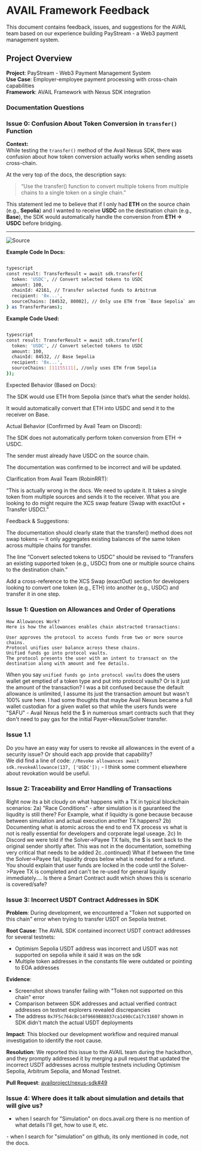 # AVAIL Framework Feedback

This document contains feedback, issues, and suggestions for the AVAIL team based on our experience building PayStream - a Web3 payment management system.

## Project Overview

**Project**: PayStream - Web3 Payment Management System  
**Use Case**: Employer-employee payment processing with cross-chain capabilities  
**Framework**: AVAIL Framework with Nexus SDK integration  

### Documentation Questions

### Issue 0: Confusion About Token Conversion in `transfer()` Function

**Context:**  
While testing the `transfer()` method of the Avail Nexus SDK, there was confusion about how token conversion actually works when sending assets cross-chain.

At the very top of the docs, the description says:

> “Use the transfer() function to convert multiple tokens from multiple chains to a single token on a single chain.”

This statement led me to believe that if I only had **ETH** on the source chain (e.g., **Sepolia**) and I wanted to receive **USDC** on the destination chain (e.g., **Base**), the SDK would automatically handle the conversion from **ETH → USDC** before bridging.

---
![Source]([https://github.com/juSt-jeLLy/Ethonline/blob/pyusd/public/Screenshot%202025-10-25%20at%2011.51.47%E2%80%AFPM.png](https://docs.availproject.org/nexus/avail-nexus-sdk/nexus-core/transfer))


**Example Code In Docs:**
```bash

typescript
const result: TransferResult = await sdk.transfer({
  token: 'USDC', // Convert selected tokens to USDC
  amount: 100,
  chainId: 42161, // Transfer selected funds to Arbitrum
  recipient: '0x...',
  sourceChains: [84532, 80002], // Only use ETH from `Base Sepolia` and `Polygon Amoy` as sources for the transfer
} as TransferParams);
```

**Example Code Used:**
```bash

typescript
const result: TransferResult = await sdk.transfer({
  token: 'USDC', // Convert selected tokens to USDC
  amount: 100,
  chainId: 84532, // Base Sepolia
  recipient: '0x...',
  sourceChains: [11155111], //only uses ETH from Sepolia
});
```

Expected Behavior (Based on Docs):

The SDK would use ETH from Sepolia (since that’s what the sender holds).

It would automatically convert that ETH into USDC and send it to the receiver on Base.

Actual Behavior (Confirmed by Avail Team on Discord):

The SDK does not automatically perform token conversion from ETH → USDC.

The sender must already have USDC on the source chain.

The documentation was confirmed to be incorrect and will be updated.

Clarification from Avail Team (RobinRRT):

“This is actually wrong in the docs. We need to update it.
It takes a single token from multiple sources and sends it to the receiver.
What you are looking to do might require the XCS swap feature (Swap with exactOut + Transfer USDC).”

Feedback & Suggestions:

The documentation should clearly state that the transfer() method does not swap tokens — it only aggregates existing balances of the same token across multiple chains for transfer.

The line “Convert selected tokens to USDC” should be revised to “Transfers an existing supported token (e.g., USDC) from one or multiple source chains to the destination chain.”

Add a cross-reference to the XCS Swap (exactOut) section for developers looking to convert one token (e.g., ETH) into another (e.g., USDC) and transfer it in one step.

### Issue 1: Question on Allowances and Order of Operations 
```
How Allowances Work?
Here is how the allowances enables chain abstracted transactions:

User approves the protocol to access funds from two or more source chains.
Protocol unifies user balance across these chains.
Unified funds go into protocol vaults.
The protocol presents the user with an intent to transact on the destination along with amount and fee details.
```

When you say `unified funds go into protocol vaults` does the users wallet get emptied of a token type and put into protocol vaults?  Or is it just the amount of the transaction?  I was a bit confused because the default allowance is unlimited, I assume its just the transaction amount but wasn't 100% sure here.  I had some thoughts that maybe Avail Nexus became a full wallet custodian for a given wallet so that while the users funds were "SAFU" - Avail Nexus held the $ in numerous smart contracts such that they don't need to pay gas for the initial Payer->Nexus/Solver transfer.

### Issue 1.1
Do you have an easy way for users to revoke all allowances in the event of a security issue?  Or should each app provide that capability?  
We did find a line of code: `//Revoke allowances await sdk.revokeAllowance(137, ['USDC']);` - I think some comment elsewhere about revokation would be useful.


### Issue 2: Traceability and Error Handling of Transactions
Right now its a bit cloudy on what happens with a TX in typical blockchain scenarios:
2a) "Race Conditions" - after simulation is it gauranteed the liqudity is still there?
   For Example, what if liquidty is gone because because between simulation and actual execution another TX happens?
2b) Documenting what is atomic across the end to end TX process vs what is not is really essential for developers and corporate legal useage.
2c) In Discord we were told if the Solver->Payee TX fails, the $ is sent back to the original sender shortly after.  This was not in the documentation, something very critical that needs to be added
  2c..continued) What if between the time the Solver->Payee fail, liquidity drops below what is needed for a refund.  You should explain that user funds are locked in the code until the Solver->Payee TX is completed and can't be re-used for general liquidy immediately.... Is there a Smart Contract audit which shows this is scenario is covered/safe?  

### Issue 3: Incorrect USDT Contract Addresses in SDK

**Problem**: During development, we encountered a "Token not supported on this chain" error when trying to transfer USDT on Sepolia testnet.

**Root Cause**: The AVAIL SDK contained incorrect USDT contract addresses for several testnets:
- Optimism Sepolia USDT address was incorrect and USDT was not supported on sepolia while it said it was on the sdk
- Multiple token addresses in the constants file were outdated or pointing to EOA addresses

**Evidence**: 
- Screenshot shows transfer failing with "Token not supported on this chain" error
- Comparison between SDK addresses and actual verified contract addresses on testnet explorers revealed discrepancies
- The address `0x7F5c764cBc14f9669B88837ca1490cCa17c31607` shown in SDK didn't match the actual USDT deployments

**Impact**: This blocked our development workflow and required manual investigation to identify the root cause.

**Resolution**: We reported this issue to the AVAIL team during the hackathon, and they promptly addressed it by merging a pull request that updated the incorrect USDT addresses across multiple testnets including Optimism Sepolia, Arbitrum Sepolia, and Monad Testnet.

**Pull Request**: [availproject/nexus-sdk#49](https://github.com/availproject/nexus-sdk/pull/49/commits/ea8850d7240bede57e98f1c7b6283ec85e47c86d)

### Issue 4: Where does it talk about simulation and details that will give us?

- when I search for "Simulation" on docs.avail.org there is no mention of what details I'll get, how to use it, etc.
<insert screen shot>
- when I search for "simulation" on github, its only mentioned in code, not the docs.
